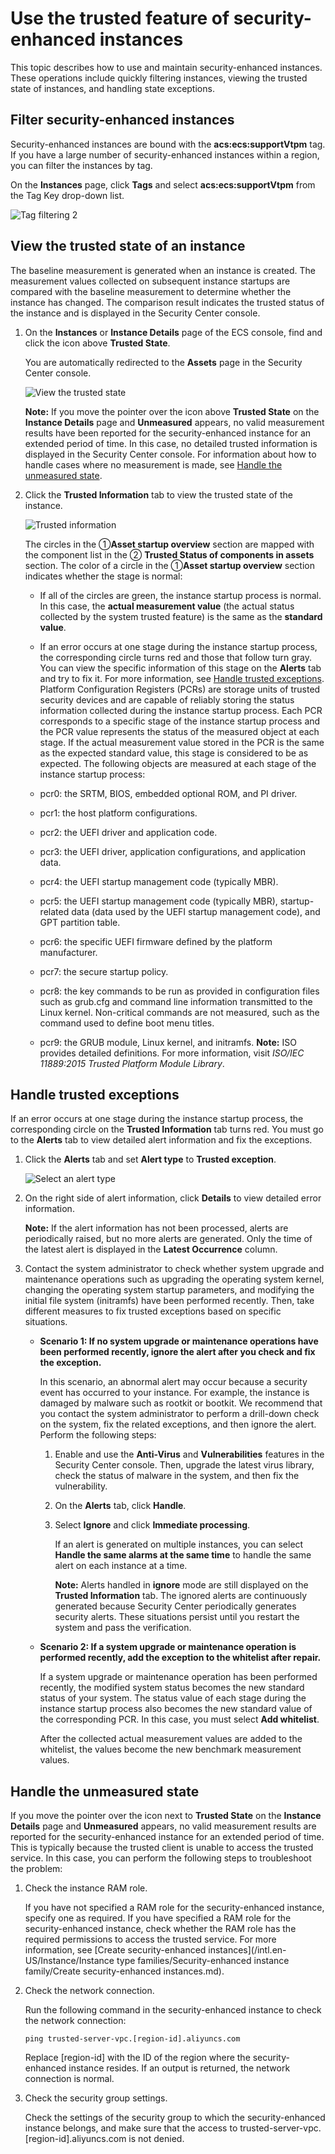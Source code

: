 # Use the trusted feature of security-enhanced instances

This topic describes how to use and maintain security-enhanced instances. These operations include quickly filtering instances, viewing the trusted state of instances, and handling state exceptions.

## Filter security-enhanced instances

Security-enhanced instances are bound with the **acs:ecs:supportVtpm** tag. If you have a large number of security-enhanced instances within a region, you can filter the instances by tag.

On the **Instances** page, click **Tags** and select **acs:ecs:supportVtpm** from the Tag Key drop-down list.

![Tag filtering 2](https://static-aliyun-doc.oss-accelerate.aliyuncs.com/assets/img/en-US/7646482161/p232035.png)

## View the trusted state of an instance

The baseline measurement is generated when an instance is created. The measurement values collected on subsequent instance startups are compared with the baseline measurement to determine whether the instance has changed. The comparison result indicates the trusted status of the instance and is displayed in the Security Center console.

1.  On the **Instances** or **Instance Details** page of the ECS console, find and click the icon above **Trusted State**.

    You are automatically redirected to the **Assets** page in the Security Center console.

    ![View the trusted state](https://static-aliyun-doc.oss-accelerate.aliyuncs.com/assets/img/en-US/7646482161/p232105.png)

    **Note:** If you move the pointer over the icon above **Trusted State** on the **Instance Details** page and **Unmeasured** appears, no valid measurement results have been reported for the security-enhanced instance for an extended period of time. In this case, no detailed trusted information is displayed in the Security Center console. For information about how to handle cases where no measurement is made, see [Handle the unmeasured state](#section_y78_r14_wbz).

2.  Click the **Trusted Information** tab to view the trusted state of the instance.

    ![Trusted information](https://static-aliyun-doc.oss-accelerate.aliyuncs.com/assets/img/en-US/7646482161/p232107.png)

    The circles in the ①**Asset startup overview** section are mapped with the component list in the ② **Trusted Status of components in assets** section. The color of a circle in the ①**Asset startup overview** section indicates whether the stage is normal:

    -   If all of the circles are green, the instance startup process is normal. In this case, the **actual measurement value** \(the actual status collected by the system trusted feature\) is the same as the **standard value**.
    -   If an error occurs at one stage during the instance startup process, the corresponding circle turns red and those that follow turn gray. You can view the specific information of this stage on the **Alerts** tab and try to fix it. For more information, see [Handle trusted exceptions](#section_t7d_mvb_fzo).
    Platform Configuration Registers \(PCRs\) are storage units of trusted security devices and are capable of reliably storing the status information collected during the instance startup process. Each PCR corresponds to a specific stage of the instance startup process and the PCR value represents the status of the measured object at each stage. If the actual measurement value stored in the PCR is the same as the expected standard value, this stage is considered to be as expected. The following objects are measured at each stage of the instance startup process:

    -   pcr0: the SRTM, BIOS, embedded optional ROM, and PI driver.
    -   pcr1: the host platform configurations.
    -   pcr2: the UEFI driver and application code.
    -   pcr3: the UEFI driver, application configurations, and application data.
    -   pcr4: the UEFI startup management code \(typically MBR\).
    -   pcr5: the UEFI startup management code \(typically MBR\), startup-related data \(data used by the UEFI startup management code\), and GPT partition table.
    -   pcr6: the specific UEFI firmware defined by the platform manufacturer.
    -   pcr7: the secure startup policy.
    -   pcr8: the key commands to be run as provided in configuration files such as grub.cfg and command line information transmitted to the Linux kernel. Non-critical commands are not measured, such as the command used to define boot menu titles.
    -   pcr9: the GRUB module, Linux kernel, and initramfs.
    **Note:** ISO provides detailed definitions. For more information, visit *ISO/IEC 11889:2015 Trusted Platform Module Library*.


## Handle trusted exceptions

If an error occurs at one stage during the instance startup process, the corresponding circle on the **Trusted Information** tab turns red. You must go to the **Alerts** tab to view detailed alert information and fix the exceptions.

1.  Click the **Alerts** tab and set **Alert type** to **Trusted exception**.

    ![Select an alert type](https://static-aliyun-doc.oss-accelerate.aliyuncs.com/assets/img/en-US/7646482161/p232142.png)

2.  On the right side of alert information, click **Details** to view detailed error information.

    **Note:** If the alert information has not been processed, alerts are periodically raised, but no more alerts are generated. Only the time of the latest alert is displayed in the **Latest Occurrence** column.

3.  Contact the system administrator to check whether system upgrade and maintenance operations such as upgrading the operating system kernel, changing the operating system startup parameters, and modifying the initial file system \(initramfs\) have been performed recently. Then, take different measures to fix trusted exceptions based on specific situations.

    -   **Scenario 1: If no system upgrade or maintenance operations have been performed recently, ignore the alert after you check and fix the exception.**

        In this scenario, an abnormal alert may occur because a security event has occurred to your instance. For example, the instance is damaged by malware such as rootkit or bootkit. We recommend that you contact the system administrator to perform a drill-down check on the system, fix the related exceptions, and then ignore the alert. Perform the following steps:

        1.  Enable and use the **Anti-Virus** and **Vulnerabilities** features in the Security Center console. Then, upgrade the latest virus library, check the status of malware in the system, and then fix the vulnerability.
        2.  On the **Alerts** tab, click **Handle**.
        3.  Select **Ignore** and click **Immediate processing**.

            If an alert is generated on multiple instances, you can select **Handle the same alarms at the same time** to handle the same alert on each instance at a time.

            **Note:** Alerts handled in **ignore** mode are still displayed on the **Trusted Information** tab. The ignored alerts are continuously generated because Security Center periodically generates security alerts. These situations persist until you restart the system and pass the verification.

    -   **Scenario 2: If a system upgrade or maintenance operation is performed recently, add the exception to the whitelist after repair.**

        If a system upgrade or maintenance operation has been performed recently, the modified system status becomes the new standard status of your system. The status value of each stage during the instance startup process also becomes the new standard value of the corresponding PCR. In this case, you must select **Add whitelist**.

        After the collected actual measurement values are added to the whitelist, the values become the new benchmark measurement values.


## Handle the unmeasured state

If you move the pointer over the icon next to **Trusted State** on the **Instance Details** page and **Unmeasured** appears, no valid measurement results are reported for the security-enhanced instance for an extended period of time. This is typically because the trusted client is unable to access the trusted service. In this case, you can perform the following steps to troubleshoot the problem:

1.  Check the instance RAM role.

    If you have not specified a RAM role for the security-enhanced instance, specify one as required. If you have specified a RAM role for the security-enhanced instance, check whether the RAM role has the required permissions to access the trusted service. For more information, see [Create security-enhanced instances](/intl.en-US/Instance/Instance type families/Security-enhanced instance family/Create security-enhanced instances.md).

2.  Check the network connection.

    Run the following command in the security-enhanced instance to check the network connection:

    ```
    ping trusted-server-vpc.[region-id].aliyuncs.com
    ```

    Replace \[region-id\] with the ID of the region where the security-enhanced instance resides. If an output is returned, the network connection is normal.

3.  Check the security group settings.

    Check the settings of the security group to which the security-enhanced instance belongs, and make sure that the access to trusted-server-vpc.\[region-id\].aliyuncs.com is not denied.



